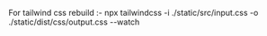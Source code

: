 
For tailwind css rebuild :- npx tailwindcss -i ./static/src/input.css -o ./static/dist/css/output.css --watch

